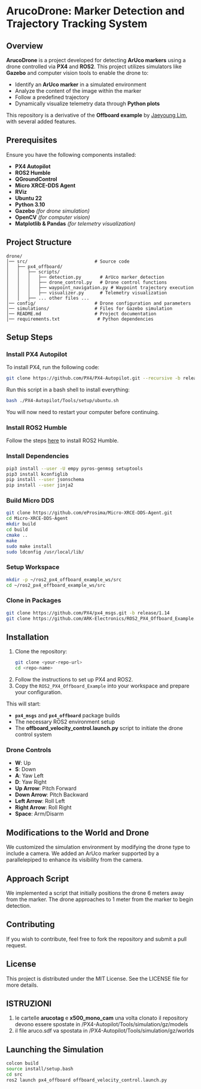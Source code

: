 # ArucoDrone: Marker Detection and Trajectory Tracking System

## Overview

**ArucoDrone** is a project developed for detecting **ArUco markers** using a drone controlled via **PX4** and **ROS2**. This project utilizes simulators like **Gazebo** and computer vision tools to enable the drone to:

- Identify an **ArUco marker** in a simulated environment  
- Analyze the content of the image within the marker  
- Follow a predefined trajectory  
- Dynamically visualize telemetry data through **Python plots**  

This repository is a derivative of the **Offboard example** by [Jaeyoung Lim](https://github.com/Jaeyoung-Lim/px4-offboard), with several added features.  

## Prerequisites

Ensure you have the following components installed:

- **PX4 Autopilot**  
- **ROS2 Humble**  
- **QGroundControl**  
- **Micro XRCE-DDS Agent**  
- **RViz**  
- **Ubuntu 22**  
- **Python 3.10**  
- **Gazebo** *(for drone simulation)*  
- **OpenCV** *(for computer vision)*  
- **Matplotlib & Pandas** *(for telemetry visualization)*

## Project Structure

```
drone/
│── src/                         # Source code
│   ├── px4_offboard/
│   │   ├── scripts/
│   │   │   ├── detection.py       # ArUco marker detection
│   │   │   ├── drone_control.py   # Drone control functions
│   │   │   ├── waypoint_navigation.py # Waypoint trajectory execution
│   │   │   ├── visualizer.py      # Telemetry visualization
│   │   ├── ... other files ...
│── config/                      # Drone configuration and parameters
│── simulations/                 # Files for Gazebo simulation
│── README.md                    # Project documentation
│── requirements.txt              # Python dependencies
```

## Setup Steps

### Install PX4 Autopilot

To install PX4, run the following code:
```bash
git clone https://github.com/PX4/PX4-Autopilot.git --recursive -b release/1.14
```
Run this script in a bash shell to install everything:
```bash
bash ./PX4-Autopilot/Tools/setup/ubuntu.sh
```
You will now need to restart your computer before continuing.

### Install ROS2 Humble

Follow the steps [here](https://docs.ros.org/en/humble/Installation/Ubuntu-Install-Debs.html) to install ROS2 Humble.

### Install Dependencies

```bash
pip3 install --user -U empy pyros-genmsg setuptools
pip3 install kconfiglib
pip install --user jsonschema
pip install --user jinja2
```

### Build Micro DDS
```bash
git clone https://github.com/eProsima/Micro-XRCE-DDS-Agent.git
cd Micro-XRCE-DDS-Agent
mkdir build
cd build
cmake ..
make
sudo make install
sudo ldconfig /usr/local/lib/
```

### Setup Workspace
```bash
mkdir -p ~/ros2_px4_offboard_example_ws/src
cd ~/ros2_px4_offboard_example_ws/src
```

### Clone in Packages
```bash
git clone https://github.com/PX4/px4_msgs.git -b release/1.14
git clone https://github.com/ARK-Electronics/ROS2_PX4_Offboard_Example.git
```

## Installation
1. Clone the repository:
   ```bash
   git clone <your-repo-url>
   cd <repo-name>
   ```
2. Follow the instructions to set up PX4 and ROS2.
3. Copy the `ROS2_PX4_Offboard_Example` into your workspace and prepare your configuration.

This will start:
- **`px4_msgs`** and **`px4_offboard`** package builds
- The necessary ROS2 environment setup
- The **offboard_velocity_control.launch.py** script to initiate the drone control system

### Drone Controls
- **W**: Up
- **S**: Down
- **A**: Yaw Left
- **D**: Yaw Right
- **Up Arrow**: Pitch Forward
- **Down Arrow**: Pitch Backward
- **Left Arrow**: Roll Left
- **Right Arrow**: Roll Right
- **Space**: Arm/Disarm

## Modifications to the World and Drone
We customized the simulation environment by modifying the drone type to include a camera. We added an ArUco marker supported by a parallelepiped to enhance its visibility from the camera.

## Approach Script
We implemented a script that initially positions the drone 6 meters away from the marker. The drone approaches to 1 meter from the marker to begin detection.

## Contributing
If you wish to contribute, feel free to fork the repository and submit a pull request.

## License
This project is distributed under the MIT License. See the LICENSE file for more details.


## ISTRUZIONI
1. le cartelle **arucotag** e **x500_mono_cam** una volta clonato il repository devono essere spostate in /PX4-Autopilot/Tools/simulation/gz/models
2. il file aruco.sdf va spostata in /PX4-Autopilot/Tools/simulation/gz/worlds

## Launching the Simulation
```bash
colcon build
source install/setup.bash
cd src
ros2 launch px4_offboard offboard_velocity_control.launch.py
```




